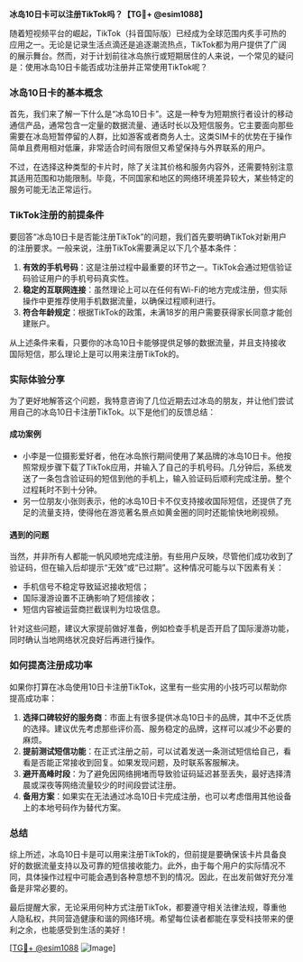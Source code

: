 **冰岛10日卡可以注册TikTok吗？【TG💪+ @esim1088】**

随着短视频平台的崛起，TikTok（抖音国际版）已经成为全球范围内炙手可热的应用之一。无论是记录生活点滴还是追逐潮流热点，TikTok都为用户提供了广阔的展示舞台。然而，对于计划前往冰岛旅行或短期居住的人来说，一个常见的疑问是：使用冰岛10日卡能否成功注册并正常使用TikTok呢？

### 冰岛10日卡的基本概念

首先，我们来了解一下什么是“冰岛10日卡”。这是一种专为短期旅行者设计的移动通信产品，通常包含一定量的数据流量、通话时长以及短信服务。它主要面向那些需要在冰岛短暂停留的人群，比如游客或者商务人士。这类SIM卡的优势在于操作简单且费用相对低廉，非常适合时间有限但又希望保持与外界联系的用户。

不过，在选择这种类型的卡片时，除了关注其价格和服务内容外，还需要特别注意其适用范围和功能限制。毕竟，不同国家和地区的网络环境差异较大，某些特定的服务可能无法正常运行。

### TikTok注册的前提条件

要回答“冰岛10日卡是否能注册TikTok”的问题，我们首先要明确TikTok对新用户的注册要求。一般来说，注册TikTok需要满足以下几个基本条件：

1. **有效的手机号码**：这是注册过程中最重要的环节之一。TikTok会通过短信验证码验证用户的手机号码真实性。
2. **稳定的互联网连接**：虽然理论上可以在任何有Wi-Fi的地方完成注册，但实际操作中更推荐使用手机数据流量，以确保过程顺利进行。
3. **符合年龄规定**：根据TikTok的政策，未满18岁的用户需要获得家长同意才能创建账户。

从上述条件来看，只要你的冰岛10日卡能够提供足够的数据流量，并且支持接收国际短信，那么理论上是可以用来注册TikTok的。

### 实际体验分享

为了更好地解答这个问题，我特意咨询了几位近期去过冰岛的朋友，并让他们尝试用自己的冰岛10日卡注册TikTok。以下是他们的反馈总结：

#### 成功案例
- 小李是一位摄影爱好者，他在冰岛旅行期间使用了某品牌的冰岛10日卡。他按照常规步骤下载了TikTok应用，并输入了自己的手机号码。几分钟后，系统发送了一条包含验证码的短信到他的手机上，输入验证码后顺利完成注册。整个过程耗时不到十分钟。
- 另一位朋友小张则表示，他的冰岛10日卡不仅支持接收国际短信，还提供了充足的流量支持，使得他在游览著名景点如黄金圈的同时还能愉快地刷视频。

#### 遇到的问题
当然，并非所有人都能一帆风顺地完成注册。有些用户反映，尽管他们成功收到了验证码，但在输入后却提示“无效”或“已过期”。这种情况可能与以下因素有关：
- 手机信号不稳定导致延迟接收短信；
- 国际漫游设置不正确影响了短信接收；
- 短信内容被运营商拦截误判为垃圾信息。

针对这些问题，建议大家提前做好准备，例如检查手机是否开启了国际漫游功能，同时确认当地网络状况良好后再进行操作。

### 如何提高注册成功率

如果你打算在冰岛使用10日卡注册TikTok，这里有一些实用的小技巧可以帮助你提高成功率：

1. **选择口碑较好的服务商**：市面上有很多提供冰岛10日卡的品牌，其中不乏优质的选择。建议优先考虑那些评价高、服务稳定的品牌，这样可以减少不必要的麻烦。
2. **提前测试短信功能**：在正式注册之前，可以试着发送一条测试短信给自己，看看是否能正常接收到回复。如果发现问题，及时联系客服解决。
3. **避开高峰时段**：为了避免因网络拥堵而导致验证码延迟甚至丢失，最好选择清晨或深夜等网络流量较少的时间段尝试注册。
4. **备用方案**：如果实在无法通过冰岛10日卡完成注册，也可以考虑借用其他设备上的本地号码作为替代方案。

### 总结

综上所述，冰岛10日卡是可以用来注册TikTok的，但前提是要确保该卡片具备良好的数据流量支持以及可靠的短信接收能力。此外，由于每个用户的实际情况不同，具体操作过程中可能会遇到各种意想不到的情况。因此，在出发前做好充分准备是非常必要的。

最后提醒大家，无论采用何种方式注册TikTok，都要遵守相关法律法规，尊重他人隐私权，共同营造健康和谐的网络环境。希望每位读者都能在享受科技带来的便利之余，也能感受到生活的美好！

[[TG💪+ @esim1088](https://t.me/s/esim1088) ![Image](https://i.postimg.cc/4NQfJmqS/Snipaste-2025-05-13-00-14-12.png)]